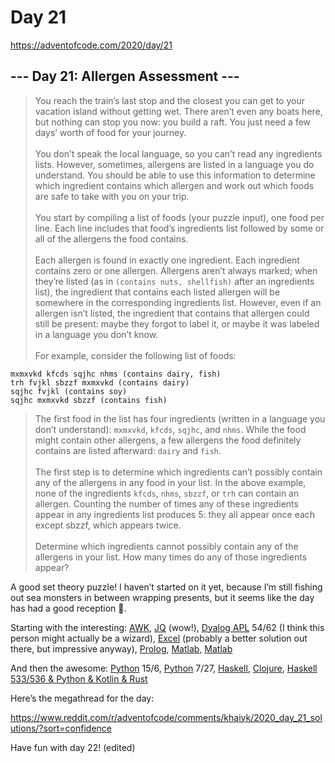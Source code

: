 # Day 21

https://adventofcode.com/2020/day/21

## --- Day 21: Allergen Assessment ---

> You reach the train’s last stop and the closest you can get to your vacation island without getting wet. There aren’t even any boats here, but nothing can stop you now: you build a raft. You just need a few days’ worth of food for your journey.\
> \
> You don’t speak the local language, so you can’t read any ingredients lists. However, sometimes, allergens are listed in a language you do understand. You should be able to use this information to determine which ingredient contains which allergen and work out which foods are safe to take with you on your trip.\
> \
> You start by compiling a list of foods (your puzzle input), one food per line. Each line includes that food’s ingredients list followed by some or all of the allergens the food contains.\
> \
> Each allergen is found in exactly one ingredient. Each ingredient contains zero or one allergen. Allergens aren’t always marked; when they’re listed (as in `(contains nuts, shellfish)` after an ingredients list), the ingredient that contains each listed allergen will be somewhere in the corresponding ingredients list. However, even if an allergen isn’t listed, the ingredient that contains that allergen could still be present: maybe they forgot to label it, or maybe it was labeled in a language you don’t know.\
> \
> For example, consider the following list of foods:

```
mxmxvkd kfcds sqjhc nhms (contains dairy, fish)
trh fvjkl sbzzf mxmxvkd (contains dairy)
sqjhc fvjkl (contains soy)
sqjhc mxmxvkd sbzzf (contains fish)
```

> The first food in the list has four ingredients (written in a language you don’t understand): `mxmxvkd`, `kfcds`, `sqjhc`, and `nhms`. While the food might contain other allergens, a few allergens the food definitely contains are listed afterward: `dairy` and `fish`.\
> \
> The first step is to determine which ingredients can’t possibly contain any of the allergens in any food in your list. In the above example, none of the ingredients `kfcds`, `nhms`, `sbzzf`, or `trh` can contain an allergen. Counting the number of times any of these ingredients appear in any ingredients list produces 5: they all appear once each except sbzzf, which appears twice.\
> \
> Determine which ingredients cannot possibly contain any of the allergens in your list. How many times do any of those ingredients appear?

A good set theory puzzle! I haven’t started on it yet, because I’m still fishing out sea monsters in between wrapping presents, but it seems like the day has had a good reception :slightly_smiling_face:.

Starting with the interesting: [AWK](https://www.reddit.com/r/adventofcode/comments/khaiyk/2020_day_21_solutions/ggl3niq?utm_source=share&utm_medium=web2x&context=3), [JQ](https://www.reddit.com/r/adventofcode/comments/khaiyk/2020_day_21_solutions/ggma4yi?utm_source=share&utm_medium=web2x&context=3) (wow!), [Dyalog APL](https://www.reddit.com/r/adventofcode/comments/khaiyk/2020_day_21_solutions/ggk836o?utm_source=share&utm_medium=web2x&context=3) 54/62 (I think this person might actually be a wizard), [Excel](https://www.reddit.com/r/adventofcode/comments/khaiyk/2020_day_21_solutions/ggka4qv?utm_source=share&utm_medium=web2x&context=3) (probably a better solution out there, but impressive anyway), [Prolog](https://www.reddit.com/r/adventofcode/comments/khaiyk/2020_day_21_solutions/ggki20x?utm_source=share&utm_medium=web2x&context=3), [Matlab](https://www.reddit.com/r/adventofcode/comments/khaiyk/2020_day_21_solutions/ggkavor?utm_source=share&utm_medium=web2x&context=3), [Matlab](https://www.reddit.com/r/adventofcode/comments/khaiyk/2020_day_21_solutions/ggkfwkl?utm_source=share&utm_medium=web2x&context=3)

And then the awesome: [Python](https://www.reddit.com/r/adventofcode/comments/khaiyk/2020_day_21_solutions/ggkh6nh?utm_source=share&utm_medium=web2x&context=3) 15/6, [Python](https://www.reddit.com/r/adventofcode/comments/khaiyk/2020_day_21_solutions/ggk50fa?utm_source=share&utm_medium=web2x&context=3) 7/27, [Haskell](https://www.reddit.com/r/adventofcode/comments/khaiyk/2020_day_21_solutions/ggk8s0t?utm_source=share&utm_medium=web2x&context=3), [Clojure](https://www.reddit.com/r/adventofcode/comments/khaiyk/2020_day_21_solutions/ggkm0vv?utm_source=share&utm_medium=web2x&context=3), [Haskell 533/536 & Python & Kotlin & Rust](https://www.reddit.com/r/adventofcode/comments/khaiyk/2020_day_21_solutions/ggkvn29?utm_source=share&utm_medium=web2x&context=3)

Here’s the megathread for the day:

https://www.reddit.com/r/adventofcode/comments/khaiyk/2020_day_21_solutions/?sort=confidence

Have fun with day 22! (edited)
